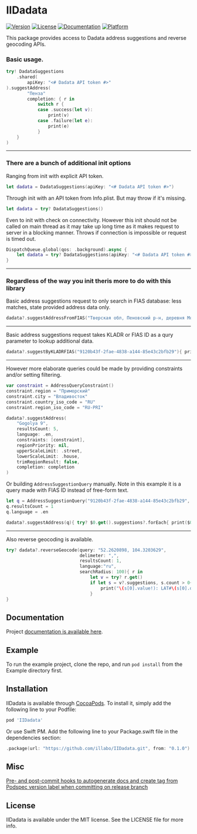 # IIDadata

[![Version](https://img.shields.io/cocoapods/v/IIDadata.svg?style=flat)](https://cocoapods.org/pods/IIDadata)
[![License](https://img.shields.io/cocoapods/l/IIDadata.svg?style=flat)](https://github.com/illabo/IIDadata/blob/master/LICENSE)
[![Documentation](https://illabo.github.io/IIDadata/badge.svg)](https://illabo.github.io/IIDadata/)
[![Platform](https://img.shields.io/cocoapods/p/IIDadata.svg?style=flat)](https://cocoapods.org/pods/IIDadata)

This package provides access to Dadata address suggestions and reverse geocoding APIs. 

### Basic usage.
```swift
try! DadataSuggestions
    .shared(
        apiKey: "<# Dadata API token #>"
).suggestAddress(
        "Пенза"
        completion: { r in
            switch r {
            case .success(let v):
                print(v)
            case .failure(let e):
                print(e)
            }
    }
)
```
---
### There are a bunch of additional init options
Ranging from init with explicit API token.
```swift
let dadata = DadataSuggestions(apiKey: "<# Dadata API token #>")
```

Through init with an API token from Info.plist. But may throw if it's missing.
```swift
let dadata = try? DadataSuggestions()
```
Even to init with check on connectivity.
However this init should not be called on main thread as it may take up long time as it makes request to server in a blocking manner.
Throws if connection is impossible or request is timed out.
```swift
DispatchQueue.global(qos: .background).async {
    let dadata = try? DadataSuggestions(apiKey: "<# Dadata API token #>", checkWithTimeout: 15)
}
```
___
### Regardless of the way you init theris more to do with this library
Basic address suggestions request to only search in FIAS database: less matches, state provided address data only.
```swift
dadata?.suggestAddressFromFIAS("Тверская обл, Пеновский р-н, деревня Москва"){ print( try? $0.get().suggestions ) }
```
---
Basic address suggestions request takes KLADR or FIAS ID as a qury parameter to lookup additional data.
```swift
dadata?.suggestByKLADRFIAS("9120b43f-2fae-4838-a144-85e43c2bfb29"){ print( try? $0.get().suggestions ) }
```
---
However more elaborate queries could be made by providing constraints and/or setting filtering.
```swift
var constraint = AddressQueryConstraint()
constraint.region = "Приморский"
constraint.city = "Владивосток"
constraint.country_iso_code = "RU"
constraint.region_iso_code = "RU-PRI"

dadata?.suggestAddress(
    "Gogolya 9",
    resultsCount: 5,
    language: .en,
    constraints: [constraint],
    regionPriority: nil,
    upperScaleLimit: .street,
    lowerScaleLimit: .house,
    trimRegionResult: false,
    completion: completion
)
```
Or building `AddressSuggestionQuery` manually. Note in this example it is a query made with FIAS ID instead of free-form text.
```swift
let q = AddressSuggestionQuery("9120b43f-2fae-4838-a144-85e43c2bfb29", ofType: .findByID)
q.resultsCount = 1
q.language = .en

dadata?.suggestAddress(q){ try? $0.get().suggestions?.forEach{ print($0) } }
```
---
Also reverse geocoding is available.
```swift
try? dadata?.reverseGeocode(query: "52.2620898, 104.3203629",
                            delimeter: ",",
                            resultsCount: 1,
                            language:"ru",
                            searchRadius: 100){ r in
                                let v = try? r.get()
                                if let s = v?.suggestions, s.count > 0{
                                    print("\(s[0].value!): LAT#\(s[0].data!.geoLat!) @ LON#\(s[0].data!.geoLon!)")
                                }
}
```
## Documentation
Project [documentation is available here]( https://illabo.github.io/IIDadata/).


## Example

To run the example project, clone the repo, and run `pod install` from the Example directory first.

## Installation

IIDadata is available through [CocoaPods](https://cocoapods.org). To install
it, simply add the following line to your Podfile:

```ruby
pod 'IIDadata'
```

Or use Swift PM. Add the following line to your Package.swift file in the dependencies section:
```swift
.package(url: "https://github.com/illabo/IIDadata.git", from: "0.1.0")
```
## Misc
[Pre- and post-commit hooks to autogenerate docs and create tag from Podspec version label when committing on release branch](https://gist.github.com/illabo/a3cf7577f2f3b1ca809dcb80f807a857)

## License

IIDadata is available under the MIT license. See the LICENSE file for more info.
